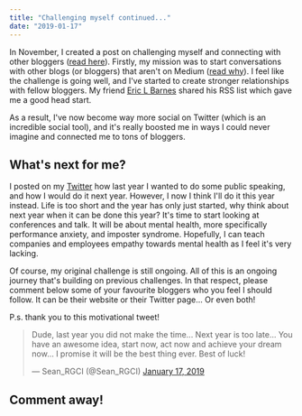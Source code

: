 ```yaml
---
title: "Challenging myself continued..."
date: "2019-01-17"
---
```


In November, I created a post on challenging myself and connecting with other bloggers ([read here](/blog/challenging-myself/)). Firstly, my mission was to start conversations with other blogs (or bloggers) that aren't on Medium ([read why](/blog/at-the-cost-of-your-users-john-saddington/)). I feel like the challenge is going well, and I've started to create stronger relationships with fellow bloggers. My friend [Eric L Barnes](https://ericlbarnes.com/) shared his RSS list which gave me a good head start.

As a result, I've now become way more social on Twitter (which is an incredible social tool), and it's really boosted me in ways I could never imagine and connected me to tons of bloggers.

## What's next for me?

I posted on my [Twitter](https://twitter.com/Mike_D_Brooks) how last year I wanted to do some public speaking, and how I would do it next year. However, I now I think I'll do it this year instead. Life is too short and the year has only just started, why think about next year when it can be done this year? It's time to start looking at conferences and talk. It will be about mental health, more specifically performance anxiety, and imposter syndrome. Hopefully, I can teach companies and employees empathy towards mental health as I feel it's very lacking.

Of course, my original challenge is still ongoing. All of this is an ongoing journey that's building on previous challenges. In that respect, please comment below some of your favourite bloggers who you feel I should follow. It can be their website or their Twitter page... Or even both!

P.s. thank you to this motivational tweet!

<blockquote class="twitter-tweet"><p lang="en" dir="ltr">Dude, last year you did not make the time... Next year is too late... You have an awesome idea, start now, act now and achieve your dream now... I promise it will be the best thing ever. Best of luck!</p>— Sean_RGCI (@Sean_RGCI) <a href="https://twitter.com/Sean_RGCI/status/1085997638678392832?ref_src=twsrc%5Etfw">January 17, 2019</a></blockquote>
<script async src="https://platform.twitter.com/widgets.js" charset="utf-8"></script>

## Comment away!
